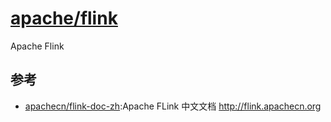 # [apache/flink](https://github.com/apache/flink)

Apache Flink

## 参考

* [apachecn/flink-doc-zh](https://github.com/apachecn/flink-doc-zh):Apache FLink 中文文档 http://flink.apachecn.org

